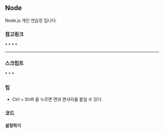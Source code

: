 ## Node
Node.js 개인 연습장 입니다.

### 참고링크
*[]()
*[]()
*[]()
*[]()

---

### 스크립트
*[]()
*[]()
*[]()


### 팁
* Ctrl + Shift 를 누르면 면과 면사이를 붙일 수 있다.


### 코드
#### 설정하기
```
```
